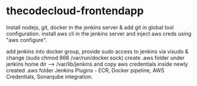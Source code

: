 # thecodecloud-frontendapp

Install nodejs, git, docker in the jenkins server & add git in global tool configuration.
install aws cli in the jenkins server and inject aws creds using "aws configure".


add jenkins into docker group, provide sudo access to jenkins via visudo & change (sudo chmod 666 /var/run/docker.sock)
create .aws folder under jenkins home dir --> /var/lib/jenkins and copy aws credentials inside newly created .aws folder
Jenkins Plugins - ECR, Docker pipeline, AWS Credentials, Sonarqube integration.
